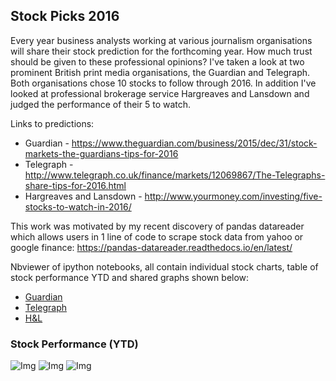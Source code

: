 ## Stock Picks 2016

Every year business analysts working at various journalism organisations will share their stock prediction for the forthcoming year. How much trust should be given to these professional opinions? I've taken a look at two prominent British print media organisations, the Guardian and Telegraph. Both organisations chose 10 stocks to follow through 2016. In addition I've looked at professional brokerage service Hargreaves and Lansdown and judged the performance of their 5 to watch.

Links to predictions:
- Guardian - https://www.theguardian.com/business/2015/dec/31/stock-markets-the-guardians-tips-for-2016
- Telegraph - http://www.telegraph.co.uk/finance/markets/12069867/The-Telegraphs-share-tips-for-2016.html
- Hargreaves and Lansdown - http://www.yourmoney.com/investing/five-stocks-to-watch-in-2016/

This work was motivated by my recent discovery of pandas datareader which allows users in 1 line of code to scrape stock data from yahoo or google finance: https://pandas-datareader.readthedocs.io/en/latest/

Nbviewer of ipython notebooks, all contain individual stock charts, table of stock performance YTD and shared graphs shown below:
- [Guardian](https://nbviewer.jupyter.org/github/N-Johnston/Visualisations/blob/master/Stock%20Performance/Notebooks/Guardian%20Stock%20Picks%202016.ipynb)
- [Telegraph](https://nbviewer.jupyter.org/github/N-Johnston/Visualisations/blob/master/Stock%20Performance/Notebooks/Telegraph%20Stock%20Picks%202016-Copy1.ipynb)
- [H&L](https://nbviewer.jupyter.org/github/N-Johnston/Visualisations/blob/master/Stock%20Performance/Notebooks/Hargeaves%20Stock%20Picks%202016-Copy1.ipynb)



### Stock Performance (YTD)
![Img](https://github.com/N-Johnston/Visualisations/blob/master/Stock%20Performance/Images/guardian.png)
![Img](https://github.com/N-Johnston/Visualisations/blob/master/Stock%20Performance/Images/telegraph.png)
![Img](https://github.com/N-Johnston/Visualisations/blob/master/Stock%20Performance/Images/hl.png)



